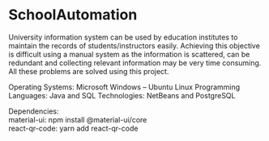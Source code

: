 # SchoolAutomation
 University information system can be used by education institutes to maintain the records of students/instructors easily. Achieving this objective is difficult using a manual system as the information is scattered, can be redundant and collecting relevant information may be very time consuming. All these problems are solved using this project.

Operating Systems: Microsoft Windows – Ubuntu Linux
Programming Languages: Java and SQL
Technologies: NetBeans and PostgreSQL

Dependencies:  
material-ui: npm install @material-ui/core  
react-qr-code: yarn add react-qr-code 
